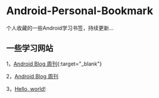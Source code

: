 # Android-Personal-Bookmark
个人收藏的一些Android学习书签，持续更新...


一些学习网站
-------
1，[Android Blog 周刊](http://www.androidblog.cn/){:target="_blank"}

2，<a href="http://www.androidblog.cn" target="_blank">Android Blog 周刊</a>

3，<a href="http://baidu.com/" target="_blank">Hello, world!</a>
